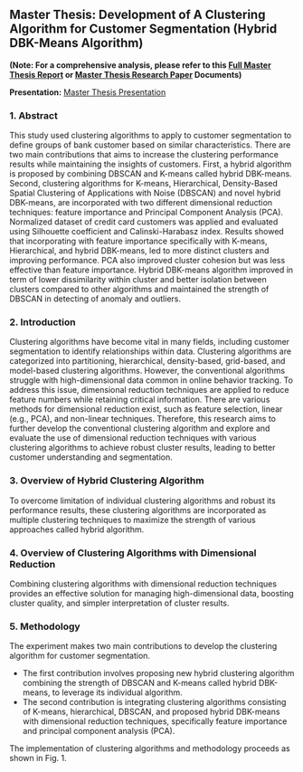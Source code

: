 ## Master Thesis: Development of A Clustering Algorithm for Customer Segmentation (Hybrid DBK-Means Algorithm)

[thesisreport]: https://drive.google.com/file/d/1yJH8h5PZeIz7-jC3Ta8iq4yigI7dSwVr/view?usp=sharing

[thesispaper]: https://drive.google.com/file/d/1u-UkXu_BITWIKMxV18zjseE58xik60gH/view?usp=sharing

**(Note: For a comprehensive analysis, please refer to this [Full Master Thesis Report][thesisreport] or [Master Thesis Research Paper][thesispaper] Documents)**

[thesispresent]: https://drive.google.com/file/d/1VPMSSxNwDCyeA4Rj4DSJkFjhi91oRezi/view?usp=sharing

**Presentation:** [Master Thesis Presentation][thesispresent]

### 1. Abstract

This study used clustering algorithms to apply to customer segmentation to define groups of bank customer based on similar characteristics. There are two main contributions that aims to increase the clustering performance results while maintaining the insights of customers. First, a hybrid algorithm is proposed by combining DBSCAN and K-means called hybrid DBK-means.  Second, clustering algorithms for K-means, Hierarchical, Density-Based Spatial Clustering of Applications with Noise (DBSCAN) and novel hybrid DBK-means, are incorporated with two different dimensional reduction techniques: feature importance and Principal Component Analysis (PCA). Normalized dataset of credit card customers was applied and evaluated using Silhouette coefficient and Calinski-Harabasz index. Results showed that incorporating with feature importance specifically with K-means, Hierarchical, and hybrid DBK-means, led to more distinct clusters and improving performance. PCA also improved cluster cohesion but was less effective than feature importance. Hybrid DBK-means algorithm improved in term of lower dissimilarity within cluster and better isolation between clusters compared to other algorithms and maintained the strength of DBSCAN in detecting of anomaly and outliers.

### 2. Introduction

Clustering algorithms have become vital in many fields, including customer segmentation to identify relationships within data. Clustering algorithms are categorized into partitioning, hierarchical, density-based, grid-based, and model-based clustering algorithms. However, the conventional algorithms struggle with high-dimensional data common in online behavior tracking. To address this issue, dimensional reduction techniques are applied to reduce feature numbers while retaining critical information. There are various methods for dimensional reduction exist, such as feature selection, linear (e.g., PCA), and non-linear techniques. Therefore, this research aims to further develop the conventional clustering algorithm and explore and evaluate the use of dimensional reduction techniques with various clustering algorithms to achieve robust cluster results, leading to better customer understanding and segmentation.

### 3. Overview of Hybrid Clustering Algorithm

To overcome limitation of individual clustering algorithms and robust its performance results, these clustering algorithms are incorporated as multiple clustering techniques to maximize the strength of various approaches called hybrid algorithm. 

### 4. Overview of Clustering Algorithms with Dimensional Reduction

Combining clustering algorithms with dimensional reduction techniques provides an effective solution for managing high-dimensional data, boosting cluster quality, and simpler interpretation of cluster results. 

### 5. Methodology

The experiment makes two main contributions to develop the clustering algorithm for customer segmentation. 

- The first contribution involves proposing new hybrid clustering algorithm combining the strength of DBSCAN and K-means called hybrid DBK-means, to leverage its individual algorithm.
- The second contribution is integrating clustering algorithms consisting of K-means, hierarchical, DBSCAN, and proposed hybrid DBK-means with dimensional reduction techniques, specifically feature importance and principal component analysis (PCA).

The implementation of clustering algorithms and methodology proceeds as shown in Fig. 1. 


